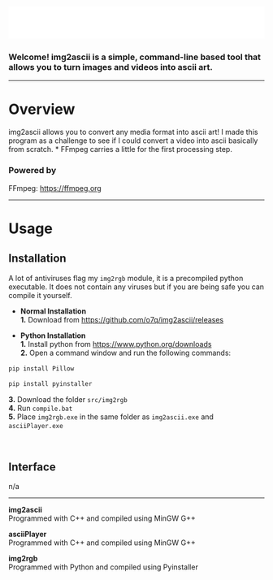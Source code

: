 <img src="assets/images/banner.png">

<!-- # [<b>>> Download Latest</b>](https://github.com/o7q/MediaDownloader/releases/download/v3.8.0/MediaDownloader.v3.8.0.zip) -->
<h3>Welcome! img2ascii is a simple, command-line based tool that allows you to turn images and videos into ascii art.</h3>

<!-- ---

<img src="assets/images/program.png"> -->

---

# Overview
img2ascii allows you to convert any media format into ascii art! I made this program as a challenge to see if I could convert a video into ascii basically from scratch. * FFmpeg carries a little for the first processing step.

### <b>Powered by</b>
FFmpeg: https://ffmpeg.org

---

# Usage

## <b>Installation</b>
A lot of antiviruses flag my `img2rgb` module, it is a precompiled python executable. It does not contain any viruses but if you are being safe you can compile it yourself.

- <b>Normal Installation</b> \
<b>1.</b> Download from https://github.com/o7q/img2ascii/releases

- <b>Python Installation</b> \
<b>1.</b> Install python from https://www.python.org/downloads \
<b>2.</b> Open a command window and run the following commands:

```powershell
pip install Pillow
```
```powershell
pip install pyinstaller
```

<b>3.</b> Download the folder `src/img2rgb` \
<b>4.</b> Run `compile.bat` \
<b>5.</b> Place `img2rgb.exe` in the same folder as `img2ascii.exe` and `asciiPlayer.exe`

<br>

## <b>Interface</b>
n/a

---

<b>img2ascii</b> \
Programmed with C++ and compiled using MinGW G++

<b>asciiPlayer</b> \
Programmed with C++ and compiled using MinGW G++

<b>img2rgb</b> \
Programmed with Python and compiled using Pyinstaller